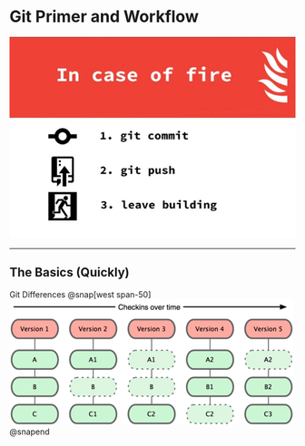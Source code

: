 # Git Primer and Workflow

![](assets/img/slide1.jpeg)

---

## The Basics (Quickly)
Git Differences
@snap[west span-50]
![](assets/img/git_snapshot.png)
@snapend
